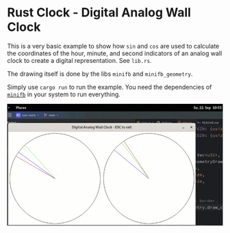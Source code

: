 # Rust Clock - Digital Analog Wall Clock

This is a very basic example to show how `sin` and `cos` are used to calculate 
the coordinates of the hour, minute, and second indicators of an analog wall 
clock to create a digital representation. See `lib.rs`.

The drawing itself is done by the libs `minifb` and `minifb_geometry`.

Simply use `cargo run` to run the example. You need the dependencies of
[`minifb`](https://crates.io/crates/minifb) in your system to run everything.

![wall-clock-side-by-side.gif](wall-clock-side-by-side.gif)

